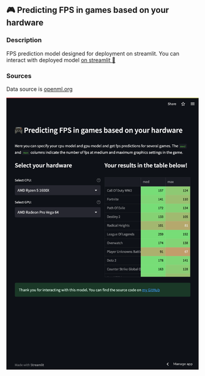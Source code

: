 ## 🎮 Predicting FPS in games based on your hardware
### Description
FPS prediction model designed for 
deployment on streamlit.
You can interact with deployed model [on streamlit 👾](https://fpsgames.streamlit.app/)
### Sources
Data source is [openml.org](https://www.openml.org/search?type=data&sort=runs&id=42737&status=active)

![Screenshot of the model](./images/fpsgames.streamlit.app_.png)
